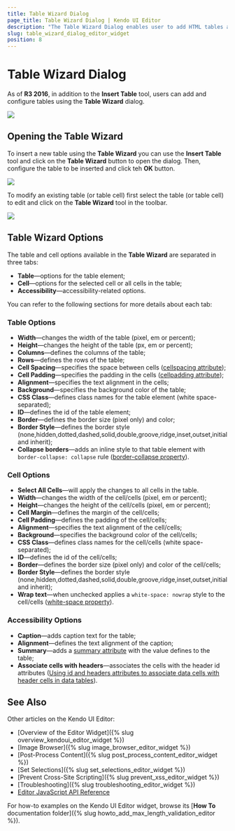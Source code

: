 ```yaml
---
title: Table Wizard Dialog
page_title: Table Wizard Dialog | Kendo UI Editor
description: "The Table Wizard Dialog enables user to add HTML tables and configure them easily in Kendo UI Editor."
slug: table_wizard_dialog_editor_widget
position: 8
---
```


# Table Wizard Dialog

As of **R3 2016**, in addition to the **Insert Table** tool, users can add and configure tables using the **Table Wizard** dialog.

![](/controls/editors/editor/table-wizard.png)

## Opening the Table Wizard

To insert a new table using the **Table Wizard** you can use the **Insert Table** tool and click on the **Table Wizard** button to open the dialog. Then, configure the table to be inserted and click teh **OK** button.

![](/controls/editors/editor/table-wizard-open.png)


To modify an existing table (or table cell) first select the table (or table cell) to edit and click on the **Table Wizard** tool in the toolbar.

![](/controls/editors/editor/table-wizard-edit.png)

## Table Wizard Options

The table and cell options available in the **Table Wizard** are separated in three tabs:

* **Table**—options for the table element;
* **Cell**—options for the selected cell or all cells in the table;
* **Accessibility**—accessibility-related options.

You can refer to the following sections for more details about each tab: 

### Table Options 

* **Width**—changes the width of the table (pixel, em or percent);
* **Height**—changes the height of the table (px, em or percent);
* **Columns**—defines the columns of the table;
* **Rows**—defines the rows of the table;
* **Cell Spacing**—specifies the space between cells ([cellspacing attribute](http://www.w3schools.com/tags/att_table_cellspacing.asp));
* **Cell Padding**—specifies the padding in the cells ([cellpadding attribute](http://www.w3schools.com/tags/att_table_cellpadding.asp));
* **Alignment**—specifies the text alignment in the cells;
* **Background**—specifies the background color of the table;
* **CSS Class**—defines class names for the table element (white space-separated); 
* **ID**—defines the id of the table element;
* **Border**—defines the border size (pixel only) and color;
* **Border Style**—defines the border style (none,hidden,dotted,dashed,solid,double,groove,ridge,inset,outset,initial and inherit);
* **Collapse borders**—adds an inline style to that table element with `border-collapse: collapse` rule ([border-collapse property](http://www.w3schools.com/cssref/pr_border-collapse.asp)).

### Cell Options

* **Select All Cells**—will apply the changes to all cells in the table.
* **Width**—changes the width of the cell/cells (pixel, em or percent);
* **Height**—changes the height of the cell/cells (pixel, em or percent);
* **Cell Margin**—defines the margin of the cell/cells;
* **Cell Padding**—defines the padding of the cell/cells;
* **Alignment**—specifies the text alignment of the cell/cells;
* **Background**—specifies the background color of the cell/cells;
* **CSS Class**—defines class names for the cell/cells (white space-separated); 
* **ID**—defines the id of the cell/cells;
* **Border**—defines the border size (pixel only) and color of the cell/cells;
* **Border Style**—defines the border style (none,hidden,dotted,dashed,solid,double,groove,ridge,inset,outset,initial and inherit);
* **Wrap text**—when unchecked applies a `white-space: nowrap` style to the cell/cells ([white-space property](http://www.w3schools.com/cssref/pr_text_white-space.asp)).
 
### Accessibility Options

* **Caption**—adds caption text for the table;
* **Alignment**—defines the text alignment of the caption;
* **Summary**—adds a [summary attribute](http://www.w3schools.com/tags/att_table_summary.asp) with the value defines to the table;
* **Associate cells with headers**—associates the cells with the header id attributes ([Using id and headers attributes to associate data cells with header cells in data tables](https://www.w3.org/TR/WCAG20-TECHS/H43.html)). 

## See Also

Other articles on the Kendo UI Editor:

* [Overview of the Editor Widget]({% slug overview_kendoui_editor_widget %})
* [Image Browser]({% slug image_browser_editor_widget %})
* [Post-Process Content]({% slug post_process_content_editor_widget %})
* [Set Selections]({% slug set_selections_editor_widget %})
* [Prevent Cross-Site Scripting]({% slug prevent_xss_editor_widget %})
* [Troubleshooting]({% slug troubleshooting_editor_widget %})
* [Editor JavaScript API Reference](/api/javascript/ui/editor)

For how-to examples on the Kendo UI Editor widget, browse its [**How To** documentation folder]({% slug howto_add_max_length_validation_editor %}).
